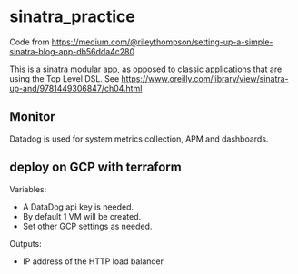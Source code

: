 # sinatra_practice

Code from https://medium.com/@rileythompson/setting-up-a-simple-sinatra-blog-app-db56dda4c280

This is a sinatra modular app, as opposed to classic applications that are using the Top Level DSL. See https://www.oreilly.com/library/view/sinatra-up-and/9781449306847/ch04.html


## Monitor

Datadog is used for system metrics collection, APM and dashboards.


## deploy on GCP with terraform

Variables:

- A DataDog api key is needed.
- By default 1 VM will be created.
- Set other GCP settings as needed.

Outputs:
- IP address of the HTTP load balancer